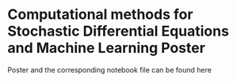 # Computational methods for Stochastic Differential Equations and Machine Learning Poster

Poster and the corresponding notebook file can be found here
